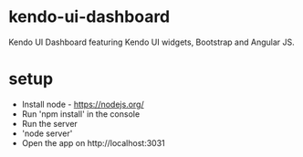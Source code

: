 # kendo-ui-dashboard
Kendo UI Dashboard featuring Kendo UI widgets, Bootstrap and Angular JS.

# setup

* Install node - https://nodejs.org/
* Run 'npm install' in the console
* Run the server
 * 'node server'
* Open the app on http://localhost:3031
